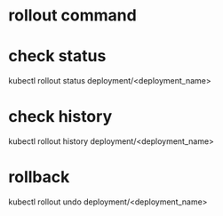 # rollout command
# check status
kubectl rollout status deployment/<deployment_name>

# check history
kubectl rollout history deployment/<deployment_name>

# rollback

kubectl rollout undo deployment/<deployment_name>